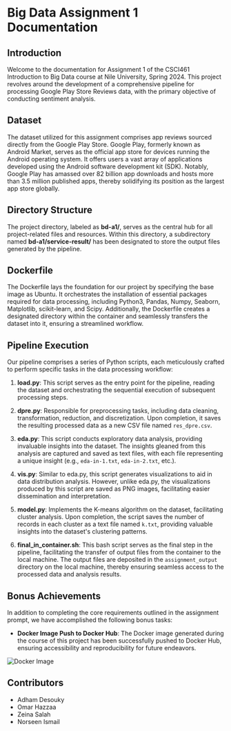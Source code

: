 # Big Data Assignment 1 Documentation

## Introduction
Welcome to the documentation for Assignment 1 of the CSCI461 Introduction to Big Data course at Nile University, Spring 2024. This project revolves around the development of a comprehensive pipeline for processing Google Play Store Reviews data, with the primary objective of conducting sentiment analysis.

## Dataset
The dataset utilized for this assignment comprises app reviews sourced directly from the Google Play Store. Google Play, formerly known as Android Market, serves as the official app store for devices running the Android operating system. It offers users a vast array of applications developed using the Android software development kit (SDK). Notably, Google Play has amassed over 82 billion app downloads and hosts more than 3.5 million published apps, thereby solidifying its position as the largest app store globally.

## Directory Structure
The project directory, labeled as **bd-a1/**, serves as the central hub for all project-related files and resources. Within this directory, a subdirectory named **bd-a1/service-result/** has been designated to store the output files generated by the pipeline.

## Dockerfile
The Dockerfile lays the foundation for our project by specifying the base image as Ubuntu. It orchestrates the installation of essential packages required for data processing, including Python3, Pandas, Numpy, Seaborn, Matplotlib, scikit-learn, and Scipy. Additionally, the Dockerfile creates a designated directory within the container and seamlessly transfers the dataset into it, ensuring a streamlined workflow.

## Pipeline Execution
Our pipeline comprises a series of Python scripts, each meticulously crafted to perform specific tasks in the data processing workflow:

1. **load.py**: This script serves as the entry point for the pipeline, reading the dataset and orchestrating the sequential execution of subsequent processing steps.
  
2. **dpre.py**: Responsible for preprocessing tasks, including data cleaning, transformation, reduction, and discretization. Upon completion, it saves the resulting processed data as a new CSV file named `res_dpre.csv`.
  
3. **eda.py**: This script conducts exploratory data analysis, providing invaluable insights into the dataset. The insights gleaned from this analysis are captured and saved as text files, with each file representing a unique insight (e.g., `eda-in-1.txt`, `eda-in-2.txt`, etc.).
  
4. **vis.py**: Similar to eda.py, this script generates visualizations to aid in data distribution analysis. However, unlike eda.py, the visualizations produced by this script are saved as PNG images, facilitating easier dissemination and interpretation.
  
5. **model.py**: Implements the K-means algorithm on the dataset, facilitating cluster analysis. Upon completion, the script saves the number of records in each cluster as a text file named `k.txt`, providing valuable insights into the dataset's clustering patterns.
  
6. **final_in_container.sh**: This bash script serves as the final step in the pipeline, facilitating the transfer of output files from the container to the local machine. The output files are deposited in the `assignment_output` directory on the local machine, thereby ensuring seamless access to the processed data and analysis results.

## Bonus Achievements
In addition to completing the core requirements outlined in the assignment prompt, we have accomplished the following bonus tasks:

- **Docker Image Push to Docker Hub**: The Docker image generated during the course of this project has been successfully pushed to Docker Hub, ensuring accessibility and reproducibility for future endeavors.

![Docker Image](docker_image_placeholder.png)

## Contributors
- Adham Desouky
- Omar Hazzaa
- Zeina Salah
- Norseen Ismail
